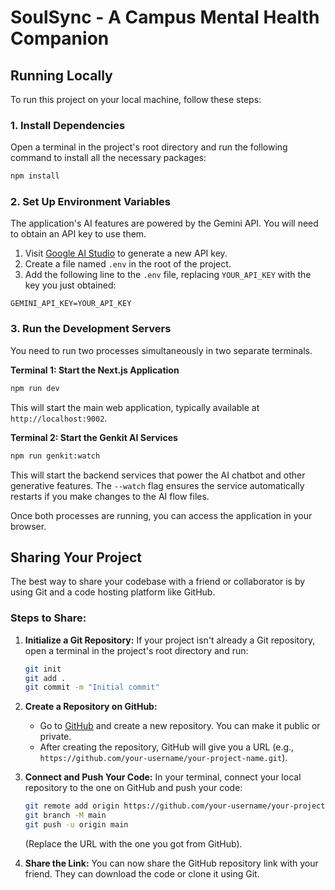 # SoulSync - A Campus Mental Health Companion



## Running Locally

To run this project on your local machine, follow these steps:

### 1. Install Dependencies

Open a terminal in the project's root directory and run the following command to install all the necessary packages:

```bash
npm install
```

### 2. Set Up Environment Variables

The application's AI features are powered by the Gemini API. You will need to obtain an API key to use them.

1.  Visit [Google AI Studio](https://aistudio.google.com/app/apikey) to generate a new API key.
2.  Create a file named `.env` in the root of the project.
3.  Add the following line to the `.env` file, replacing `YOUR_API_KEY` with the key you just obtained:

```
GEMINI_API_KEY=YOUR_API_KEY
```

### 3. Run the Development Servers

You need to run two processes simultaneously in two separate terminals.

**Terminal 1: Start the Next.js Application**

```bash
npm run dev
```

This will start the main web application, typically available at `http://localhost:9002`.

**Terminal 2: Start the Genkit AI Services**

```bash
npm run genkit:watch
```

This will start the backend services that power the AI chatbot and other generative features. The `--watch` flag ensures the service automatically restarts if you make changes to the AI flow files.

Once both processes are running, you can access the application in your browser.

## Sharing Your Project

The best way to share your codebase with a friend or collaborator is by using Git and a code hosting platform like GitHub.

### Steps to Share:

1.  **Initialize a Git Repository:**
    If your project isn't already a Git repository, open a terminal in the project's root directory and run:
    ```bash
    git init
    git add .
    git commit -m "Initial commit"
    ```

2.  **Create a Repository on GitHub:**
    *   Go to [GitHub](https://github.com) and create a new repository. You can make it public or private.
    *   After creating the repository, GitHub will give you a URL (e.g., `https://github.com/your-username/your-project-name.git`).

3.  **Connect and Push Your Code:**
    In your terminal, connect your local repository to the one on GitHub and push your code:
    ```bash
    git remote add origin https://github.com/your-username/your-project-name.git
    git branch -M main
    git push -u origin main
    ```
    (Replace the URL with the one you got from GitHub).

4.  **Share the Link:**
    You can now share the GitHub repository link with your friend. They can download the code or clone it using Git.
